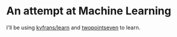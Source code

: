 # An attempt at Machine Learning
I'll be using [kvfrans/learn](https://github.com/kvfrans/learn) and [twopointseven](https://twopointseven.github.io) to learn.
